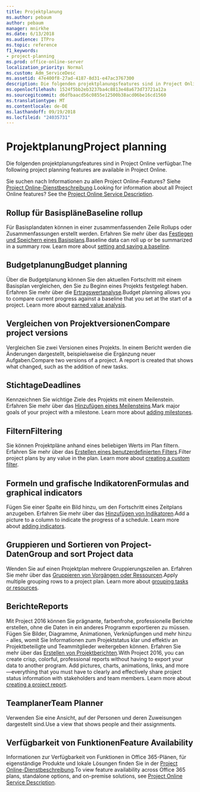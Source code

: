 ```yaml
---
title: Projektplanung
ms.author: pebaum
author: pebaum
manager: mnirkhe
ms.date: 6/13/2018
ms.audience: ITPro
ms.topic: reference
f1_keywords:
- project-planning
ms.prod: office-online-server
localization_priority: Normal
ms.custom: Adm_ServiceDesc
ms.assetid: 47e400f8-27ad-4187-8d31-e47ac3767300
description: Die folgenden projektplanungsfeatures sind in Project Online verfügbar.
ms.openlocfilehash: 1524f5bb2eb3237ba4c8813e48a673d73721a12a
ms.sourcegitcommit: d6dfbaacd56c0855e12500b38acd06be16cd1560
ms.translationtype: MT
ms.contentlocale: de-DE
ms.lasthandoff: 09/19/2018
ms.locfileid: "24035731"
---
```

# <a name="project-planning"></a><span data-ttu-id="5e243-103">Projektplanung</span><span class="sxs-lookup"><span data-stu-id="5e243-103">Project planning</span></span>

<span data-ttu-id="5e243-104">Die folgenden projektplanungsfeatures sind in Project Online verfügbar.</span><span class="sxs-lookup"><span data-stu-id="5e243-104">The following project planning features are available in Project Online.</span></span>
  
<span data-ttu-id="5e243-p101">Sie suchen nach Informationen zu allen Project Online-Features? Siehe [Project Online-Dienstbeschreibung](project-online-service-description.md).</span><span class="sxs-lookup"><span data-stu-id="5e243-p101">Looking for information about all Project Online features? See the [Project Online Service Description](project-online-service-description.md).</span></span>
  
## <a name="baseline-rollup"></a><span data-ttu-id="5e243-107">Rollup für Basispläne</span><span class="sxs-lookup"><span data-stu-id="5e243-107">Baseline rollup</span></span>
<span data-ttu-id="5e243-108"><a name="bkmk_Baselinerollup"> </a></span><span class="sxs-lookup"><span data-stu-id="5e243-108"></span></span>

<span data-ttu-id="5e243-p102">Für Basisplandaten können in einer zusammenfassenden Zeile Rollups oder Zusammenfassungen erstellt werden. Erfahren Sie mehr über das [Festlegen und Speichern eines Basisplans](https://go.microsoft.com/fwlink/p/?LinkId=271346).</span><span class="sxs-lookup"><span data-stu-id="5e243-p102">Baseline data can roll up or be summarized in a summary row. Learn more about [setting and saving a baseline](https://go.microsoft.com/fwlink/p/?LinkId=271346).</span></span>
  
## <a name="budget-planning"></a><span data-ttu-id="5e243-111">Budgetplanung</span><span class="sxs-lookup"><span data-stu-id="5e243-111">Budget planning</span></span>
<span data-ttu-id="5e243-112"><a name="bkmk_Budgetplanning"> </a></span><span class="sxs-lookup"><span data-stu-id="5e243-112"></span></span>

<span data-ttu-id="5e243-p103">Über die Budgetplanung können Sie den aktuellen Fortschritt mit einem Basisplan vergleichen, den Sie zu Beginn eines Projekts festgelegt haben. Erfahren Sie mehr über die [Ertragswertanalyse](https://go.microsoft.com/fwlink/p/?LinkId=271336).</span><span class="sxs-lookup"><span data-stu-id="5e243-p103">Budget planning allows you to compare current progress against a baseline that you set at the start of a project. Learn more about [earned value analysis](https://go.microsoft.com/fwlink/p/?LinkId=271336).</span></span>
  
## <a name="compare-project-versions"></a><span data-ttu-id="5e243-115">Vergleichen von Projektversionen</span><span class="sxs-lookup"><span data-stu-id="5e243-115">Compare project versions</span></span>
<span data-ttu-id="5e243-116"><a name="bkmk_Compareprojectversions"> </a></span><span class="sxs-lookup"><span data-stu-id="5e243-116"></span></span>

<span data-ttu-id="5e243-p104">Vergleichen Sie zwei Versionen eines Projekts. In einem Bericht werden die Änderungen dargestellt, beispielsweise die Ergänzung neuer Aufgaben.</span><span class="sxs-lookup"><span data-stu-id="5e243-p104">Compare two versions of a project. A report is created that shows what changed, such as the addition of new tasks.</span></span>
  
## <a name="deadlines"></a><span data-ttu-id="5e243-119">Stichtage</span><span class="sxs-lookup"><span data-stu-id="5e243-119">Deadlines</span></span>
<span data-ttu-id="5e243-120"><a name="bkmk_Deadlines"> </a></span><span class="sxs-lookup"><span data-stu-id="5e243-120"></span></span>

<span data-ttu-id="5e243-p105">Kennzeichnen Sie wichtige Ziele des Projekts mit einem Meilenstein. Erfahren Sie mehr über das [Hinzufügen eines Meilensteins](https://go.microsoft.com/fwlink/p/?LinkId=271339).</span><span class="sxs-lookup"><span data-stu-id="5e243-p105">Mark major goals of your project with a milestone. Learn more about [adding milestones](https://go.microsoft.com/fwlink/p/?LinkId=271339).</span></span>
  
## <a name="filtering"></a><span data-ttu-id="5e243-123">Filtern</span><span class="sxs-lookup"><span data-stu-id="5e243-123">Filtering</span></span>
<span data-ttu-id="5e243-124"><a name="bkmk_Filtering"> </a></span><span class="sxs-lookup"><span data-stu-id="5e243-124"></span></span>

<span data-ttu-id="5e243-p106">Sie können Projektpläne anhand eines beliebigen Werts im Plan filtern. Erfahren Sie mehr über das [Erstellen eines benutzerdefinierten Filters](https://go.microsoft.com/fwlink/p/?LinkId=271341).</span><span class="sxs-lookup"><span data-stu-id="5e243-p106">Filter project plans by any value in the plan. Learn more about [creating a custom filter](https://go.microsoft.com/fwlink/p/?LinkId=271341).</span></span>
  
## <a name="formulas-and-graphical-indicators"></a><span data-ttu-id="5e243-127">Formeln und grafische Indikatoren</span><span class="sxs-lookup"><span data-stu-id="5e243-127">Formulas and graphical indicators</span></span>
<span data-ttu-id="5e243-128"><a name="bkmk_Formulasandgraphicalindicators"> </a></span><span class="sxs-lookup"><span data-stu-id="5e243-128"></span></span>

<span data-ttu-id="5e243-p107">Fügen Sie einer Spalte ein Bild hinzu, um den Fortschritt eines Zeitplans anzugeben. Erfahren Sie mehr über das [Hinzufügen von Indikatoren](https://go.microsoft.com/fwlink/p/?LinkId=271340).</span><span class="sxs-lookup"><span data-stu-id="5e243-p107">Add a picture to a column to indicate the progress of a schedule. Learn more about [adding indicators](https://go.microsoft.com/fwlink/p/?LinkId=271340).</span></span>
  
## <a name="group-and-sort-project-data"></a><span data-ttu-id="5e243-131">Gruppieren und Sortieren von Project-Daten</span><span class="sxs-lookup"><span data-stu-id="5e243-131">Group and sort Project data</span></span>
<span data-ttu-id="5e243-132"><a name="bkmk_GroupandsortProjectdata"> </a></span><span class="sxs-lookup"><span data-stu-id="5e243-132"></span></span>

<span data-ttu-id="5e243-p108">Wenden Sie auf einen Projektplan mehrere Gruppierungszeilen an. Erfahren Sie mehr über das [Gruppieren von Vorgängen oder Ressourcen](https://go.microsoft.com/fwlink/p/?LinkId=271326).</span><span class="sxs-lookup"><span data-stu-id="5e243-p108">Apply multiple grouping rows to a project plan. Learn more about [grouping tasks or resources](https://go.microsoft.com/fwlink/p/?LinkId=271326).</span></span>
  
## <a name="reports"></a><span data-ttu-id="5e243-135">Berichte</span><span class="sxs-lookup"><span data-stu-id="5e243-135">Reports</span></span>
<span data-ttu-id="5e243-136"><a name="bkmk_Reports"> </a></span><span class="sxs-lookup"><span data-stu-id="5e243-136"></span></span>

<span data-ttu-id="5e243-p109">Mit Project 2016 können Sie prägnante, farbenfrohe, professionelle Berichte erstellen, ohne die Daten in ein anderes Programm exportieren zu müssen. Fügen Sie Bilder, Diagramme, Animationen, Verknüpfungen und mehr hinzu - alles, womit Sie Informationen zum Projektstatus klar und effektiv an Projektbeteiligte und Teammitglieder weitergeben können. Erfahren Sie mehr über das [Erstellen von Projektberichten](https://go.microsoft.com/fwlink/p/?LinkId=271349).</span><span class="sxs-lookup"><span data-stu-id="5e243-p109">With Project 2016, you can create crisp, colorful, professional reports without having to export your data to another program. Add pictures, charts, animations, links, and more—everything that you must have to clearly and effectively share project status information with stakeholders and team members. Learn more about [creating a project report](https://go.microsoft.com/fwlink/p/?LinkId=271349).</span></span>
  
## <a name="team-planner"></a><span data-ttu-id="5e243-140">Teamplaner</span><span class="sxs-lookup"><span data-stu-id="5e243-140">Team Planner</span></span>
<span data-ttu-id="5e243-141"><a name="bkmk_TeamPlanner"> </a></span><span class="sxs-lookup"><span data-stu-id="5e243-141"></span></span>

<span data-ttu-id="5e243-142">Verwenden Sie eine Ansicht, auf der Personen und deren Zuweisungen dargestellt sind.</span><span class="sxs-lookup"><span data-stu-id="5e243-142">Use a view that shows people and their assignments.</span></span> 
  
## <a name="feature-availability"></a><span data-ttu-id="5e243-143">Verfügbarkeit von Funktionen</span><span class="sxs-lookup"><span data-stu-id="5e243-143">Feature Availability</span></span>
<span data-ttu-id="5e243-144"><a name="bkmk_TeamPlanner"> </a></span><span class="sxs-lookup"><span data-stu-id="5e243-144"></span></span>

<span data-ttu-id="5e243-145">Informationen zur Verfügbarkeit von Funktionen in Office 365-Plänen, für eigenständige Produkte und lokale Lösungen finden Sie in der [Project Online-Dienstbeschreibung](project-online-service-description.md).</span><span class="sxs-lookup"><span data-stu-id="5e243-145">To view feature availability across Office 365 plans, standalone options, and on-premise solutions, see [Project Online Service Description](project-online-service-description.md).</span></span>
  

